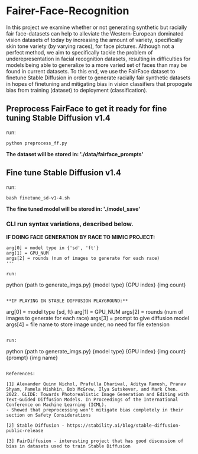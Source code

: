 # Fairer-Face-Recognition

In this project we examine whether or not generating synthetic but racially fair face-datasets can help to alleviate the Western-European dominated vision datasets of today by increasing the amount of variety, specifically skin tone variety (by varying races), for face pictures. Although not a perfect method, we aim to specifically tackle the problem of underepresentation in facial recognition datasets, resulting in difficulties for models being able to generalize to a more varied set of faces than may be found in current datasets. To this end, we use the FairFace dataset to finetune Stable Diffusion in order to generate racially fair synthetic datasets in hopes of finetuning and mitigating bias in vision classifiers that propogate bias from training (dataset) to deployment (classification).

## Preprocess FairFace to get it ready for fine tuning Stable Diffusion v1.4

run:

```
python preprocess_ff.py
```

**The dataset will be stored in: './data/fairface_prompts'**

## Fine tune Stable Diffusion v1.4

run:

```
bash finetune_sd-v1-4.sh
```

**The fine tuned model will be stored in: './model_save'**

### CLI run syntax variations, described below.

**IF DOING FACE GENERATION BY RACE TO MIMIC PROJECT:**

```
arg[0] = model type in {'sd', 'ft'}
arg[1] = GPU_NUM
args[2] = rounds (num of images to generate for each race)
'''

run:

```
python {path to generate_imgs.py} {model type} {GPU index} {img count}
```

**IF PLAYING IN STABLE DIFFUSION PLAYGROUND:**

```
arg[0] = model type {sd, ft}
arg[1] = GPU_NUM
args[2] = rounds (num of images to generate for each race)
args[3] = prompt to give diffusion model
args[4] = file name to store image under, no need for file extension
```

run:

```
python {path to generate_imgs.py} {model type} {GPU index} {img count} {prompt} {img name}
```

References:

[1] Alexander Quinn Nichol, Prafulla Dhariwal, Aditya Ramesh, Pranav Shyam, Pamela Mishkin, Bob McGrew, Ilya Sutskever, and Mark Chen. 2022. GLIDE: Towards Photorealistic Image Generation and Editing with Text-Guided Diffusion Models. In Proceedings of the International Conference on Machine Learning (ICML).
- Showed that preprocessing won't mitigate bias completely in their section on Safety Considerations

[2] Stable Diffusion - https://stability.ai/blog/stable-diffusion-public-release

[3] FairDiffusion - interesting project that has good discussion of bias in datasets used to train Stable Diffusion